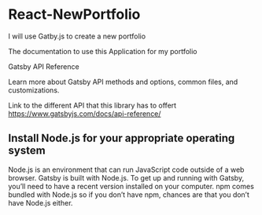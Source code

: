 # React-NewPortfolio
I will use Gatby.js to create a new portfolio

The documentation to use this Application for my portfolio

Gatsby API Reference

Learn more about Gatsby API methods and options, common files, and customizations.

Link to the different API that this library has to offert 
https://www.gatsbyjs.com/docs/api-reference/

## Install Node.js for your appropriate operating system

Node.js is an environment that can run JavaScript code outside of a web browser. Gatsby is built with Node.js. To get up and running with Gatsby, you’ll need to have a recent version installed on your computer. npm comes bundled with Node.js so if you don’t have npm, chances are that you don’t have Node.js either.
